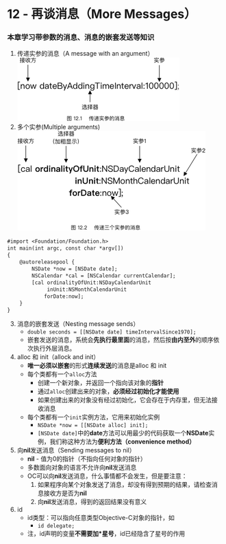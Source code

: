 # 12 - 再谈消息（More Messages）
### 本章学习带参数的消息、消息的嵌套发送等知识
1. 传递实参的消息（A message with an argument）  
![image](https://github.com/muyanbiao/Objective-C/blob/master/chapter12/Resources/more_message1.png)
2. 多个实参(Multiple arguments)  
![image](https://github.com/muyanbiao/Objective-C/blob/master/chapter12/Resources/more_message2.png)  
```
#import <Foundation/Foundation.h>
int main(int argc, const char *argv[])
{
	@autoreleasepool {
		NSDate *now = [NSDate date];
		NSCalendar *cal = [NSCalendar currentCalendar];
		[cal ordinalityOfUnit:NSDayCalendarUnit
		     inUnit:NSMonthCalendarUnit
		    forDate:now];
	}
}
```  
3. 消息的嵌套发送（Nesting message sends）  
	* `double seconds = [[NSDate date] timeIntervalSince1970];`
	* 嵌套发送的消息，系统会**先执行最里面**的消息，然后按**由内至外**的顺序依次执行外层消息。
4. alloc 和 init（allock and init）
	* **唯一必须以嵌套**的形式**连续发送**的消息是alloc 和 init
	* 每个类都有一个`alloc`方法
		* 创建一个新对象，并返回一个指向该对象的**指针**
		* 通过`alloc`创建出来的对象，**必须经过初始化才能使用**
		* 如果创建出来的对象没有经过初始化，它会存在于内存里，但无法接收消息
	* 每个类都有一个`init`实例方法，它用来初始化实例
		* `NSDate *now = [[NSDate alloc] init];`
		* `[NSDate date]`中的**date**方法可以用最少的代码获取一个**NSDate**实例，我们称这种方法为**便利方法（convenience method）**
5. 向**nil**发送消息（Sending messages to nil）
	* **nil** - 值为0的指针（不指向任何对象的指针）
	* 多数面向对象的语言不允许向**nil**发送消息
	* OC可以向**nil**发送消息，什么事情都不会发生，但是要注意：
		1. 如果程序向某个对象发送了消息，却没有得到预期的结果，请检查消息接收方是否为**nil**
		2. 向**nil**发送消息，得到的返回结果没有意义
6. id
	* id类型：可以指向任意类型Objective-C对象的指针，如
		* `id delegate;`
	* 注，id声明的变量**不需要加*星号**，id已经隐含了星号的作用
